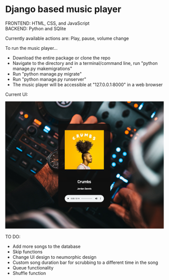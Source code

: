 <h1>Django based music player</h1>

FRONTEND: HTML, CSS, and JavaScript </br>
BACKEND: Python and SQlite

Currently available actions are: Play, pause, volume change

To run the music player...
- Download the entire package or clone the repo
- Navigate to the directory and in a terminal/command line, run "python manage.py makemigrations"
- Run "python manage.py migrate"
- Run "python manage.py runserver"
- The music player will be accessible at "127.0.0.1:8000" in a web browser

Current UI:

![UI image](Norae.jpg)


TO DO:

- Add more songs to the database
- Skip functions
- Change UI design to neumorphic design
- Custom song duration bar for scrubbing to a different time in the song
- Queue functionality
- Shuffle function
